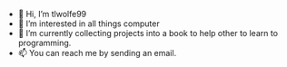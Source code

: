 - 👋 Hi, I’m tlwolfe99
- 👀 I’m interested in all things computer
- 🌱 I’m currently collecting projects into a book to help other to learn to programming.
- 📫 You can reach me by sending an email.

<!---
tlwolfe99/tlwolfe99 is a ✨ special ✨ repository because its `README.md` (this file) appears on your GitHub profile.
You can click the Preview link to take a look at your changes.
--->
